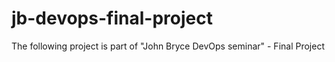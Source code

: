 # jb-devops-final-project
The following project is part of "John Bryce DevOps seminar" - Final Project
